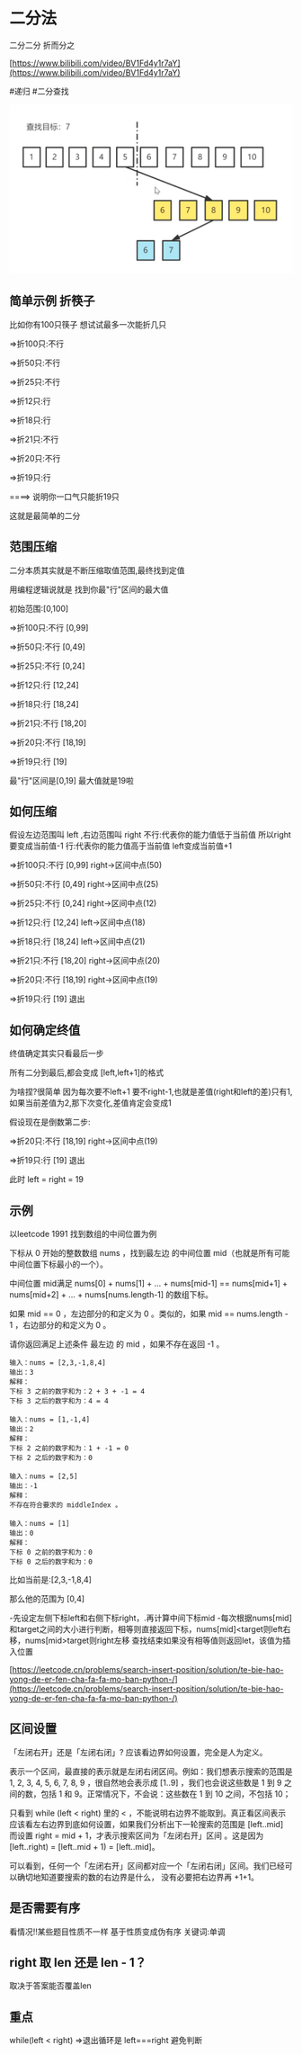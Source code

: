 # 二分法

二分二分 折而分之

[https://www.bilibili.com/video/BV1Fd4y1r7aY](https://www.bilibili.com/video/BV1Fd4y1r7aY)

#递归 #二分查找

![Pasted image 20220919235928](../../images/Pasted%20image%2020220919235928.png)

## 简单示例 折筷子

比如你有100只筷子 想试试最多一次能折几只

=>折100只:不行

=>折50只:不行

=>折25只:不行

=>折12只:行

=>折18只:行

=>折21只:不行

=>折20只:不行

=>折19只:行

====> 说明你一口气只能折19只

这就是最简单的二分

## 范围压缩

二分本质其实就是不断压缩取值范围,最终找到定值

用编程逻辑说就是 找到你最"行"区间的最大值

初始范围:[0,100]

=>折100只:不行 [0,99]

=>折50只:不行  [0,49]

=>折25只:不行  [0,24]

=>折12只:行    [12,24]

=>折18只:行    [18,24]

=>折21只:不行  [18,20]

=>折20只:不行  [18,19]

=>折19只:行    [19]

最"行"区间是[0,19] 最大值就是19啦

## 如何压缩

假设左边范围叫 left ,右边范围叫 right
不行:代表你的能力值低于当前值 所以right要变成当前值-1
行:代表你的能力值高于当前值 left变成当前值+1

=>折100只:不行 [0,99]   right->区间中点(50)

=>折50只:不行  [0,49]   right->区间中点(25)

=>折25只:不行  [0,24]   right->区间中点(12)

=>折12只:行    [12,24]  left->区间中点(18)

=>折18只:行    [18,24]  left->区间中点(21)

=>折21只:不行  [18,20]  right->区间中点(20)

=>折20只:不行  [18,19]  right->区间中点(19)

=>折19只:行    [19]   退出

## 如何确定终值

终值确定其实只看最后一步

所有二分到最后,都会变成 [left,left+1]的格式

为啥捏?很简单 因为每次要不left+1 要不right-1,也就是差值(right和left的差)只有1,如果当前差值为2,那下次变化,差值肯定会变成1

假设现在是倒数第二步:

=>折20只:不行  [18,19]  right->区间中点(19)

=>折19只:行  [19]  退出

此时 left = right = 19

## 示例

以leetcode 1991 找到数组的中间位置为例

下标从 0 开始的整数数组 nums ，找到最左边 的中间位置 mid（也就是所有可能中间位置下标最小的一个）。

中间位置 mid满足 nums[0] + nums[1] + ... + nums[mid-1] == nums[mid+1] + nums[mid+2] + ... + nums[nums.length-1] 的数组下标。

如果 mid == 0 ，左边部分的和定义为 0 。类似的，如果 mid == nums.length - 1 ，右边部分的和定义为 0 。

请你返回满足上述条件 最左边 的 mid ，如果不存在返回 -1 。

```
输入：nums = [2,3,-1,8,4]
输出：3
解释：
下标 3 之前的数字和为：2 + 3 + -1 = 4
下标 3 之后的数字和为：4 = 4

输入：nums = [1,-1,4]
输出：2
解释：
下标 2 之前的数字和为：1 + -1 = 0
下标 2 之后的数字和为：0

输入：nums = [2,5]
输出：-1
解释：
不存在符合要求的 middleIndex 。

输入：nums = [1]
输出：0
解释：
下标 0 之前的数字和为：0
下标 0 之后的数字和为：0
```

比如当前是:[2,3,-1,8,4]

那么他的范围为 [0,4]

-先设定左侧下标left和右侧下标right，.再计算中间下标mid
-每次根据nums[mid]和target之间的大小进行判断，相等则直接返回下标，nums[mid]<target则left右移，nums[mid>target则right左移
查找结束如果没有相等值则返回Iet，该值为插入位置

[https://leetcode.cn/problems/search-insert-position/solution/te-bie-hao-yong-de-er-fen-cha-fa-fa-mo-ban-python-/](https://leetcode.cn/problems/search-insert-position/solution/te-bie-hao-yong-de-er-fen-cha-fa-fa-mo-ban-python-/)

## 区间设置

「左闭右开」还是「左闭右闭」? 应该看边界如何设置，完全是人为定义。

表示一个区间，最直接的表示就是左闭右闭区间。例如：我们想表示搜索的范围是 1, 2, 3, 4, 5, 6, 7, 8, 9 ，很自然地会表示成 [1..9] ，我们也会说这些数是 1 到 9 之间的数，包括 1 和 9。正常情况下，不会说：这些数在 1 到 10 之间，不包括 10；

只看到 while (left < right) 里的 < ，不能说明右边界不能取到。真正看区间表示应该看左右边界到底如何设置，如果我们分析出下一轮搜索的范围是 [left..mid] 而设置 right = mid + 1，才表示搜索区间为「左闭右开」区间 。这是因为 [left..right) = [left..mid + 1) = [left..mid]。

可以看到，任何一个「左闭右开」区间都对应一个「左闭右闭」区间。我们已经可以确切地知道要搜索的数的右边界是什么， 没有必要把右边界再 +1+1。

## 是否需要有序

看情况!!某些题目性质不一样 基于性质变成伪有序 关键词:单调

## right 取 len 还是 len - 1？

取决于答案能否覆盖len

## 重点

while(left < right) =>退出循环是 left===right 避免判断
